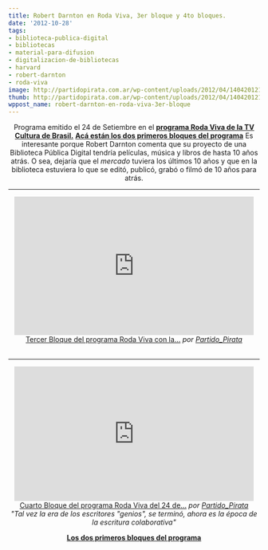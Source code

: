 ```yaml
---
title: Robert Darnton en Roda Viva, 3er bloque y 4to bloques.
date: '2012-10-28'
tags:
- biblioteca-publica-digital
- bibliotecas
- material-para-difusion
- digitalizacion-de-bibliotecas
- harvard
- robert-darnton
- roda-viva
image: http://partidopirata.com.ar/wp-content/uploads/2012/04/140420121270.jpg
thumb: http://partidopirata.com.ar/wp-content/uploads/2012/04/140420121270-150x150.jpg
wppost_name: robert-darnton-en-roda-viva-3er-bloque
---
```


<p style="text-align: center;">Programa emitido el 24 de Setiembre en el <strong><a href="http://tvcultura.cmais.com.br/rodaviva/roda-viva-recebe-robert-darnton" target="_blank">programa Roda Viva de la TV Cultura de Brasil.</a></strong>
<strong><a href="http://partidopirata.com.ar/6884/robert-darnton-director-de-las-bibliotecas-de-harvard-el-partido-pirata-tambien-en-harvard">Acá están los dos primeros bloques del programa</a></strong>
Es interesante porque Robert Darnton comenta que su proyecto de una Biblioteca Pública Digital tendría películas, música y libros de hasta 10 años atrás. O sea, dejaría que el <em>mercado</em> tuviera los últimos 10 años y que en la biblioteca estuviera lo que se editó, publicó, grabó o filmó de 10 años para atrás.</p>


<hr />

<center>
<iframe src="http://www.dailymotion.com/embed/video/xuoc1d" frameborder="0" width="480" height="278"></iframe>
<a href="http://www.dailymotion.com/video/xuoc1d_tercer-bloque-del-programa-roda-viva-con-la-entrevista-a-robert-darnton_news" target="_blank">Tercer Bloque del programa Roda Viva con la...</a> <em>por <a href="http://www.dailymotion.com/Partido_Pirata" target="_blank">Partido_Pirata</a></em></center>&nbsp;

<hr />

<center>
<iframe src="http://www.dailymotion.com/embed/video/xuowil" frameborder="0" width="480" height="270"></iframe>
<a href="http://www.dailymotion.com/video/xuowil_cuarto-bloque-del-programa-roda-viva-del-24-de-setiembre-entrevistando-a-robert-darnton_news" target="_blank">Cuarto Bloque del programa Roda Viva del 24 de...</a> <em>por <a href="http://www.dailymotion.com/Partido_Pirata" target="_blank">Partido_Pirata</a></em></center><center></center><center><em>"Tal vez la era de los escritores "genios", se terminó, ahora es la época de la escritura colaborativa"</em></center>
<p style="text-align: center;"><strong><a href="http://partidopirata.com.ar/6884/robert-darnton-director-de-las-bibliotecas-de-harvard-el-partido-pirata-tambien-en-harvard">Los dos primeros bloques del programa</a></strong></p>
